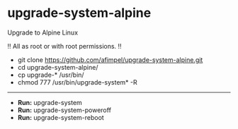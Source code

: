 # upgrade-system-alpine
Upgrade to Alpine Linux

‼️ All as root or with root permissions. ‼️

 * git clone https://github.com/afimpel/upgrade-system-alpine.git
 * cd upgrade-system-alpine/
 * cp upgrade-* /usr/bin/
 * chmod 777 /usr/bin/upgrade-system* -R

----

 * **Run:** upgrade-system
 * **Run:** upgrade-system-poweroff
 * **Run:** upgrade-system-reboot
